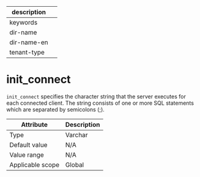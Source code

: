 |description||
|---|---|
|keywords||
|dir-name||
|dir-name-en||
|tenant-type||

# init_connect

`init_connect` specifies the character string that the server executes for each connected client. The string consists of one or more SQL statements which are separated by semicolons (;).

| **Attribute** | **Description** |
|--------|---------|
| Type | Varchar |
| Default value | N/A |
| Value range | N/A |
| Applicable scope | Global |

